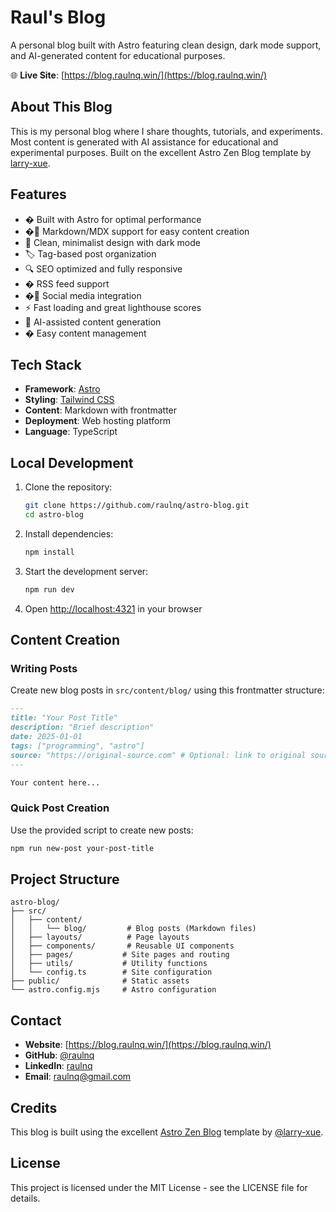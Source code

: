 # Raul's Blog

A personal blog built with Astro featuring clean design, dark mode support, and AI-generated content for educational purposes.

🌐 **Live Site**: [https://blog.raulnq.win/](https://blog.raulnq.win/)

## About This Blog

This is my personal blog where I share thoughts, tutorials, and experiments. Most content is generated with AI assistance for educational and experimental purposes. Built on the excellent Astro Zen Blog template by [larry-xue](https://github.com/larry-xue/astro-zen-blog).

## Features

- � Built with Astro for optimal performance
- �📝 Markdown/MDX support for easy content creation
- 🎨 Clean, minimalist design with dark mode
- 🏷️ Tag-based post organization
- 🔍 SEO optimized and fully responsive
- � RSS feed support
- �🔗 Social media integration
- ⚡ Fast loading and great lighthouse scores
- 🤖 AI-assisted content generation
- � Easy content management

## Tech Stack

- **Framework**: [Astro](https://astro.build/)
- **Styling**: [Tailwind CSS](https://tailwindcss.com/)
- **Content**: Markdown with frontmatter
- **Deployment**: Web hosting platform
- **Language**: TypeScript

## Local Development

1. Clone the repository:
   ```bash
   git clone https://github.com/raulnq/astro-blog.git
   cd astro-blog
   ```

2. Install dependencies:
   ```bash
   npm install
   ```

3. Start the development server:
   ```bash
   npm run dev
   ```

4. Open [http://localhost:4321](http://localhost:4321) in your browser

## Content Creation

### Writing Posts

Create new blog posts in `src/content/blog/` using this frontmatter structure:

```markdown
---
title: "Your Post Title"
description: "Brief description"
date: 2025-01-01
tags: ["programming", "astro"]
source: "https://original-source.com" # Optional: link to original source
---

Your content here...
```

### Quick Post Creation

Use the provided script to create new posts:

```bash
npm run new-post your-post-title
```

## Project Structure

```
astro-blog/
├── src/
│   ├── content/
│   │   └── blog/         # Blog posts (Markdown files)
│   ├── layouts/          # Page layouts
│   ├── components/       # Reusable UI components
│   ├── pages/           # Site pages and routing
│   ├── utils/           # Utility functions
│   └── config.ts        # Site configuration
├── public/              # Static assets
└── astro.config.mjs     # Astro configuration
```

## Contact

- **Website**: [https://blog.raulnq.win/](https://blog.raulnq.win/)
- **GitHub**: [@raulnq](https://github.com/raulnq)
- **LinkedIn**: [raulnq](https://www.linkedin.com/in/raulnq)
- **Email**: raulnq@gmail.com

## Credits

This blog is built using the excellent [Astro Zen Blog](https://github.com/larry-xue/astro-zen-blog) template by [@larry-xue](https://github.com/larry-xue).

## License

This project is licensed under the MIT License - see the LICENSE file for details.
